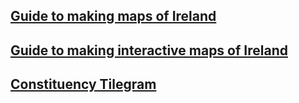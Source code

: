 <title></title>

## [Guide to making maps of Ireland](https://brendanjodowd.github.io/map_guide/)

## [Guide to making interactive maps of Ireland](https://brendanjodowd.github.io/interactive_maps/)

## <a href="https://brendanjodowd.github.io/cons_map" target="_blank">Constituency Tilegram</a>
